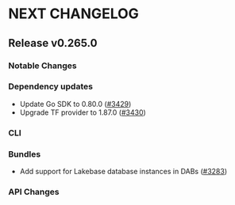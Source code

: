# NEXT CHANGELOG

## Release v0.265.0

### Notable Changes

### Dependency updates
* Update Go SDK to 0.80.0 ([#3429](https://github.com/databricks/cli/pull/3429))
* Upgrade TF provider to 1.87.0 ([#3430](https://github.com/databricks/cli/pull/3430))

### CLI

### Bundles
* Add support for Lakebase database instances in DABs ([#3283](https://github.com/databricks/cli/pull/3283))

### API Changes
